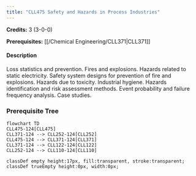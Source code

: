 ```yaml
---
title: "CLL475 Safety and Hazards in Process Industries"
---
```

**Credits:** 3 (3-0-0)

**Prerequisites:** [[/Chemical Engineering/CLL371|CLL371]]

#### Description
Loss statistics and prevention. Fires and explosions. Hazards related to static electricity. Safety system designs for prevention of fire and explosions. Hazards due to toxicity. Industrial hygiene. Hazards identification and risk assessment methods. Event probability and failure frequency analysis. Case studies.

### Prerequisite Tree

```mermaid
flowchart TD
CLL475-124[CLL475]
CLL371-124 --> CLL252-124[CLL252]
CLL475-124 --> CLL371-124[CLL371]
CLL371-124 --> CLL122-124[CLL122]
CLL252-124 --> CLL110-124[CLL110]

classDef empty height:17px, fill:transparent, stroke:transparent;
classDef trueEmpty height:0px, width:0px;
```